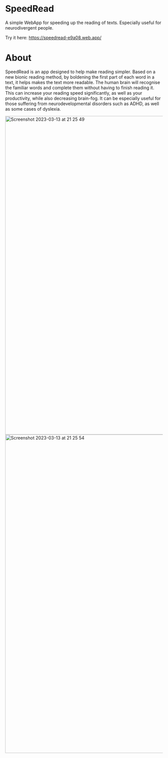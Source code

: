 # SpeedRead
 A simple WebApp for speeding up the reading of texts. Especially useful for neurodivergent people.
 
 Try it here: https://speedread-e9a08.web.app/

# About

SpeedRead is an app designed to help make reading simpler.
                    Based on a new bionic reading method, by boldening the first part of each word in a text, it helps makes the text more readable. 
                    The human brain will recognise the familiar words and complete them without having to finish reading it.
                    This can increase your reading speed significantly, as well as your productivity, while also decreasing brain-fog.
                    It can be especially useful for those suffering from neurodevelopmental disorders such as ADHD, as well as some cases of dyslexia.
                    

<img width="1018" alt="Screenshot 2023-03-13 at 21 25 49" src="https://user-images.githubusercontent.com/39971336/224824377-c8eea488-54bc-4b7a-8386-e4d98bbfb54b.png">
<img width="1018" alt="Screenshot 2023-03-13 at 21 25 54" src="https://user-images.githubusercontent.com/39971336/224824366-1cf5eb52-8383-4aa8-abd7-d75b2ef3620f.png">

